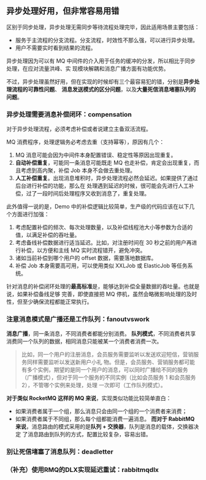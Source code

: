 ## 异步处理好用，但非常容易用错
区别于同步处理，异步处理无需同步等待流程处理完毕，因此适用场景主要包括：
- 服务于主流程的分支流程。分支流程，时效性不那么强，可以进行异步处理。
- 用户不需要实时看到结果的流程。

异步处理因为可以有 MQ 中间件的介入用于任务的缓冲的分发，所以相比于同步处理，在应对流量洪峰、实
现模块解耦和消息广播方面有功能优势。

不过，异步处理虽然好用，但在实现的时候却有三个最容易犯的错，分别是**异步处理流程的可靠性问题**、
**消息发送模式的区分问题**，以及**大量死信消息堵塞队列的问题**。

### 异步处理需要消息补偿闭环：compensation
对于异步处理流程，必须考虑补偿或者说建立主备双活流程。

MQ 消费程序，处理逻辑务必考虑去重（支持幂等），原因有几个：
1. MQ 消息可能会因为中间件本身配置错误、稳定性等原因出现重复。
2. **自动补偿重复**，可能同一条消息可能既走 MQ 也走补偿，肯定会出现重复，而且考虑到高内聚，补偿 Job 
本身不会做去重处理。
3. **人工补偿重复**。出现消息堆积时，异步处理流程必然会延迟。如果提供了通过后台进行补偿的功能，那么在
处理遇到延迟的时候，很可能会先进行人工补偿，过了一段时间后处理程序又收到消息了，重复处理。

此外值得一说的是，Demo 中的补偿逻辑比较简单，生产级的代码应该在以下几个方面进行加强：
1. 考虑配置补偿的频次、每次处理数量，以及补偿线程池大小等参数为合适的值，以满足补偿的吞吐量。
2. 考虑备线补偿数据进行适当延迟。比如，对注册时间在 30 秒之前的用户再进行补偿，以方便和主线 MQ 
实时流程错开，避免冲突。
3. 诸如当前补偿到哪个用户的 offset 数据，需要落地数据库。
4. 补偿 Job 本身需要高可用，可以使用类似 XXLJob 或 ElasticJob 等任务系统。

针对消息的补偿闭环处理的**最高标准**是，能够达到补偿全量数据的吞吐量。也就是说，如果补偿备线足够
完善，即使直接把 MQ 停机，虽然会略微影响处理的及时性，但至少确保流程都能正常执行。

### 注意消息模式是广播还是工作队列：fanoutvswork
**消息广播**，同一条消息，不同消费者都能分别消费。
**队列模式**，不同消费者共享消费同一个队列的数据，相同消息只能被某一个消费者消费一次。

> 比如，同一个用户的注册消息，会员服务需要监听以发送欢迎短信，营销服务同样需要监听以发送新用户小礼
> 物。但是，会员服务、营销服务都可能有多个实例，期望的是同一个用户的消息，可以同时广播给不同的服务
> （广播模式），但对于同一个服务的不同实例（比如会员服务 1 和会员服务 2），不管哪个实例来处理，处理
> 一次即可（工作队列模式）。

**对于类似 RocketMQ 这样的 MQ 来说**，实现类似功能比较简单直白：
- 如果消费者属于一个组，那么消息只会由同一个组的一个消费者来消费；
- 如果消费者属于不同组，那么每个组都能消费一遍消息。
**而对于 RabbitMQ 来说**，消息路由的模式采用的是**队列 + 交换器**，队列是消息的载体，交换器决定
了消息路由到队列的方式，配置比较复杂，容易出错。

### 别让死信堵塞了消息队列：deadletter
### （补充）使用RMQ的DLX实现延迟重试：rabbitmqdlx